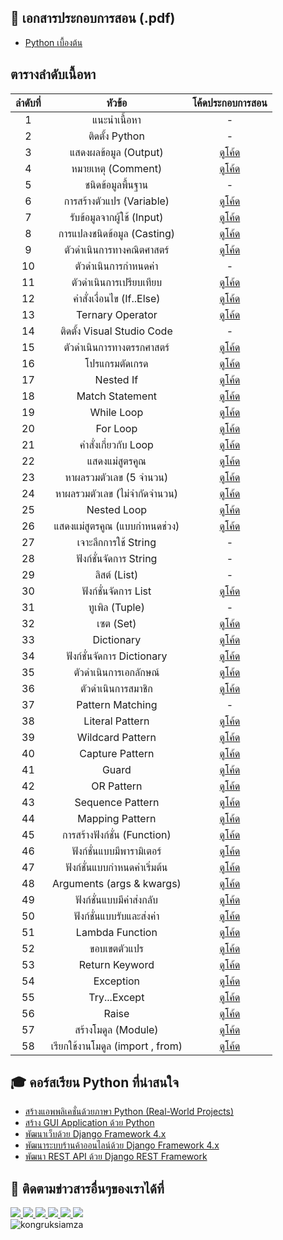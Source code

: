 ## 📖 เอกสารประกอบการสอน (.pdf)
- [Python เบื้องต้น](https://github.com/kongruksiamza/ebook-for-education)

## ตารางลำดับเนื้อหา
| ลำดับที่ |หัวข้อ|โค้ดประกอบการสอน|
|:----:|:-----:|:-------------:|
|   1  | แนะนำเนื้อหา |-|
|   2  | ติดตั้ง Python |-|
|   3  | แสดงผลข้อมูล (Output) |[ดูโค้ด](https://github.com/kongruksiamza/learning-python/blob/main/Phase1/EP3-Output.py)|
|   4  | หมายเหตุ (Comment) |[ดูโค้ด](https://github.com/kongruksiamza/learning-python/blob/main/Phase1/EP4-Comment.py)|
|   5  | ชนิดข้อมูลพื้นฐาน |-|
|   6  | การสร้างตัวแปร (Variable) |[ดูโค้ด](https://github.com/kongruksiamza/learning-python/blob/main/Phase1/EP6-Variable.py)|
|   7  | รับข้อมูลจากผู้ใช้ (Input) |[ดูโค้ด](https://github.com/kongruksiamza/learning-python/blob/main/Phase1/EP7-Input.py)|
|   8  | การแปลงชนิดข้อมูล (Casting) |[ดูโค้ด](https://github.com/kongruksiamza/learning-python/blob/main/Phase1/EP8-Casting.py)|
|   9  | ตัวดำเนินการทางคณิตศาสตร์ |[ดูโค้ด](https://github.com/kongruksiamza/learning-python/blob/main/Phase1/EP9-ArithmeticOperators.py)|
|   10  | ตัวดำเนินการกำหนดค่า |-|
|   11  | ตัวดำเนินการเปรียบเทียบ |[ดูโค้ด](https://github.com/kongruksiamza/learning-python/blob/main/Phase1/EP11-ComparisonOperators.py)|
|   12  | คำสั่งเงื่อนไข (If..Else) |[ดูโค้ด](https://github.com/kongruksiamza/learning-python/blob/main/Phase1/EP12-IfStatement.py)|
|   13  | Ternary Operator |[ดูโค้ด](https://github.com/kongruksiamza/learning-python/blob/main/Phase1/EP13-TernaryOperator.py)|
|   14  | ติดตั้ง Visual Studio Code |-|
|   15  | ตัวดำเนินการทางตรรกศาสตร์ |[ดูโค้ด](https://github.com/kongruksiamza/learning-python/blob/main/Phase1/EP15-LogicalOperator.py)|
|   16  | โปรแกรมตัดเกรด |[ดูโค้ด](https://github.com/kongruksiamza/learning-python/blob/main/Phase1/EP16-CalculateGrade.py)|
|   17  | Nested If |[ดูโค้ด](https://github.com/kongruksiamza/learning-python/blob/main/Phase1/EP17-NestedIf.py)|
|   18  | Match Statement |[ดูโค้ด](https://github.com/kongruksiamza/learning-python/blob/main/Phase1/EP18-MatchStatement.py)|
|   19  | While Loop |[ดูโค้ด](https://github.com/kongruksiamza/learning-python/blob/main/Phase1/EP19-WhileLoop.py)|
|   20  | For Loop |[ดูโค้ด](https://github.com/kongruksiamza/learning-python/blob/main/Phase1/EP20-ForLoop.py)|
|   21  | คำสั่งเกี่ยวกับ Loop |[ดูโค้ด](https://github.com/kongruksiamza/learning-python/blob/main/Phase1/EP21-BreakContinue.py)|
|   22  | แสดงแม่สูตรคูณ |[ดูโค้ด](https://github.com/kongruksiamza/learning-python/blob/main/Phase1/EP22-Multiplication.py)|
|   23  | หาผลรวมตัวเลข (5 จำนวน) |[ดูโค้ด](https://github.com/kongruksiamza/learning-python/blob/main/Phase1/EP23-SummationForLoop.py)|
|   24  | หาผลรวมตัวเลข (ไม่จำกัดจำนวน) |[ดูโค้ด](https://github.com/kongruksiamza/learning-python/blob/main/Phase1/EP24-SummationWhileLoop.py)|
|   25  | Nested Loop |[ดูโค้ด](https://github.com/kongruksiamza/learning-python/blob/main/Phase1/EP25-NestedLoop.py)|
|   26  | แสดงแม่สูตรคูณ (แบบกำหนดช่วง) |[ดูโค้ด](https://github.com/kongruksiamza/learning-python/blob/main/Phase1/EP26-MultiplicationRange.py)|
|   27  | เจาะลึกการใช้ String |-|
|   28  | ฟังก์ชั่นจัดการ String |-|
|   29  | ลิสต์ (List) |-|
|   30  | ฟังก์ชั่นจัดการ List |[ดูโค้ด](https://github.com/kongruksiamza/learning-python/blob/main/Phase1/EP30-ListFunction.py)|
|   31  | ทูเพิล (Tuple) |-|
|   32  | เซต (Set) |[ดูโค้ด](https://github.com/kongruksiamza/learning-python/blob/main/Phase1/EP32-Set.py)|
|   33  | Dictionary |[ดูโค้ด](https://github.com/kongruksiamza/learning-python/blob/main/Phase1/EP33-Dictionary.py)|
|   34  | ฟังก์ชั่นจัดการ Dictionary |[ดูโค้ด](https://github.com/kongruksiamza/learning-python/blob/main/Phase1/EP34-DictionaryFunction.py)|
|   35  | ตัวดำเนินการเอกลักษณ์ |[ดูโค้ด](https://github.com/kongruksiamza/learning-python/blob/main/Phase1/EP35-IdentityOperator.py)|
|   36  | ตัวดำเนินการสมาชิก |[ดูโค้ด](https://github.com/kongruksiamza/learning-python/blob/main/Phase1/EP36-MembershipOperator.py)|
|   37  | Pattern Matching |-|
|   38  | Literal Pattern |[ดูโค้ด](https://github.com/kongruksiamza/learning-python/blob/main/Phase2/EP38-LiteralPattern.py)|
|   39  | Wildcard Pattern|[ดูโค้ด](https://github.com/kongruksiamza/learning-python/blob/main/Phase2/EP39-WildcardPattern.py)|
|   40  | Capture Pattern |[ดูโค้ด](https://github.com/kongruksiamza/learning-python/blob/main/Phase2/EP40-CapturePattern.py)|
|   41  | Guard |[ดูโค้ด](https://github.com/kongruksiamza/learning-python/blob/main/Phase2/EP41-Guard.py)|
|   42  | OR Pattern |[ดูโค้ด](https://github.com/kongruksiamza/learning-python/blob/main/Phase2/EP42-ORPattern.py)|
|   43  | Sequence Pattern |[ดูโค้ด](https://github.com/kongruksiamza/learning-python/blob/main/Phase2/EP43-SequencePattern.py)|
|   44  | Mapping Pattern |[ดูโค้ด](https://github.com/kongruksiamza/learning-python/blob/main/Phase2/EP44-MappingPattern.py)|
|   45  | การสร้างฟังก์ชั่น (Function) |[ดูโค้ด](https://github.com/kongruksiamza/learning-python/blob/main/Phase2/EP45-Function.py)|
|   46  | ฟังก์ชั่นแบบมีพารามิเตอร์ |[ดูโค้ด](https://github.com/kongruksiamza/learning-python/blob/main/Phase2/EP46-ParameterFunction.py)|
|   47  | ฟังก์ชั่นแบบกำหนดค่าเริ่มต้น |[ดูโค้ด](https://github.com/kongruksiamza/learning-python/blob/main/Phase2/EP47-DefaultFunction.py)|
|   48  | Arguments (args & kwargs) |[ดูโค้ด](https://github.com/kongruksiamza/learning-python/blob/main/Phase2/EP48-argskwargs.py)|
|   49  | ฟังก์ชั่นแบบมีค่าส่งกลับ |[ดูโค้ด](https://github.com/kongruksiamza/learning-python/blob/main/Phase2/EP49-ReturnFunction.py)|
|   50  | ฟังก์ชั่นแบบรับและส่งค่า |[ดูโค้ด](https://github.com/kongruksiamza/learning-python/blob/main/Phase2/EP50-ParaReturnFunction.py)|
|   51  | Lambda Function |[ดูโค้ด](https://github.com/kongruksiamza/learning-python/blob/main/Phase2/EP51-lambdafunction.py)|
|   52  | ขอบเขตตัวแปร |[ดูโค้ด](https://github.com/kongruksiamza/learning-python/blob/main/Phase2/EP52-VariableScope.py)|
|   53  | Return Keyword |[ดูโค้ด](https://github.com/kongruksiamza/learning-python/blob/main/Phase2/EP53-ReturnKeyword.py)|
|   54  | Exception |[ดูโค้ด](https://github.com/kongruksiamza/learning-python/blob/main/Phase2/EP54-Exception.py)|
|   55  | Try...Except |[ดูโค้ด](https://github.com/kongruksiamza/learning-python/blob/main/Phase2/EP55-TryExcept.py)|
|   56  | Raise |[ดูโค้ด](https://github.com/kongruksiamza/learning-python/blob/main/Phase2/EP56-Raise.py)|
|   57  | สร้างโมดูล (Module) |[ดูโค้ด](https://github.com/kongruksiamza/learning-python/tree/main/Modules)|
|   58  | เรียกใช้งานโมดูล (import , from) |[ดูโค้ด](https://github.com/kongruksiamza/learning-python/blob/main/Modules/program.py)|

## 🎓 คอร์สเรียน Python ที่น่าสนใจ
- [สร้างแอพพลิเคชั่นด้วยภาษา Python (Real-World Projects)](https://www.udemy.com/course/python-real-world-projects/?referralCode=4D6784B6C4CF2CBB1892)
- [สร้าง GUI Application ด้วย Python](https://www.udemy.com/course/python-gui-projects/?referralCode=CFE6A91D21C759EF13E1)
- [พัฒนาเว็บด้วย Django Framework 4.x](https://www.udemy.com/course/django-framework-real-world-projects/?referralCode=63ED08A516BE8C4A93F7)
- [พัฒนาระบบร้านค้าออนไลน์ด้วย Django Framework 4.x](https://www.udemy.com/course/django-framework-e-commerce/?referralCode=AFDB5F462F46815300C1)
- [พัฒนา REST API ด้วย Django REST Framework](https://www.udemy.com/course/rest-api-django-rest-framework/?referralCode=3E81004F9DAE23131BC4)

## 📢 ติดตามข่าวสารอื่นๆของเราได้ที่
<div id="badges">
  <a href="https://www.facebook.com/KongRuksiamTutorial" target="_blank">
    <img src="https://img.shields.io/badge/Facebook-1877F2?style=for-the-badge&logo=facebook&logoColor=white"/>
  </a>
  <a href="https://www.youtube.com/@KongRuksiamOfficial" target="_blank">
    <img src="https://img.shields.io/badge/YouTube-FF0000?style=for-the-badge&logo=youtube&logoColor=white"/>
  </a>
    <a href="https://www.udemy.com/user/kong-ruksiam/" target="_blank">
    <img src="https://img.shields.io/badge/Udemy-A435F0?style=for-the-badge&logo=Udemy&logoColor=white"/>
  </a>
  <a href="https://medium.com/@kongruksiam" target="_blank">
    <img src="https://img.shields.io/badge/Medium-12100E?style=for-the-badge&logo=medium&logoColor=white"/>
  </a>
  <a href="https://codepen.io/kongruksiamstudio" target="_blank">
    <img src="https://img.shields.io/badge/Codepen-000000?style=for-the-badge&logo=codepen&logoColor=white"/>
  </a>
  <a href="https://www.tiktok.com/@kongruksiamstudio" target="_blank">
    <img src="https://img.shields.io/badge/TikTok-000000?style=for-the-badge&logo=tiktok&logoColor=white"/>
  </a>
  <br>
  <img src="https://komarev.com/ghpvc/?username=kongruksiamza&style=flat-square&color=blue" alt="kongruksiamza"/>
</div>
